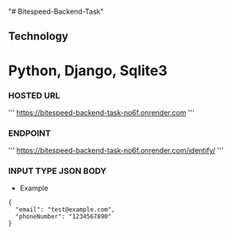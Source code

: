 "# Bitespeed-Backend-Task" 
## Technology
# Python, Django, Sqlite3

### HOSTED URL 
'''
https://bitespeed-backend-task-no6f.onrender.com
'''



### ENDPOINT 
'''
https://bitespeed-backend-task-no6f.onrender.com/identify/
'''

### INPUT TYPE JSON BODY
- Example
```
{
  "email": "test@example.com",
  "phoneNumber": "1234567890"
}
```
